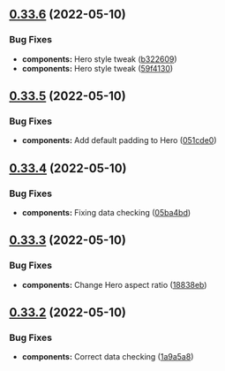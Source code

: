 ## [0.33.6](https://github.com/jacecotton/tcds/compare/v0.33.5...v0.33.6) (2022-05-10)


### Bug Fixes

* **components:** Hero style tweak ([b322609](https://github.com/jacecotton/tcds/commit/b322609c3da03f2bc33de1dc3deb1bb7766e94bb))
* **components:** Hero style tweak ([59f4130](https://github.com/jacecotton/tcds/commit/59f4130a9057bb858b6cede7857f4ae546c71c76))



## [0.33.5](https://github.com/jacecotton/tcds/compare/v0.33.4...v0.33.5) (2022-05-10)


### Bug Fixes

* **components:** Add default padding to Hero ([051cde0](https://github.com/jacecotton/tcds/commit/051cde02c25f513d5c8427d1a68c97f3bd755b28))



## [0.33.4](https://github.com/jacecotton/tcds/compare/v0.33.3...v0.33.4) (2022-05-10)


### Bug Fixes

* **components:** Fixing data checking ([05ba4bd](https://github.com/jacecotton/tcds/commit/05ba4bdf56e68c9f4a9c4ffc41911eb07bcf4114))



## [0.33.3](https://github.com/jacecotton/tcds/compare/v0.33.2...v0.33.3) (2022-05-10)


### Bug Fixes

* **components:** Change Hero aspect ratio ([18838eb](https://github.com/jacecotton/tcds/commit/18838ebfeeb77dd87bc25daadcc62448efa3aa89))



## [0.33.2](https://github.com/jacecotton/tcds/compare/v0.33.1...v0.33.2) (2022-05-10)


### Bug Fixes

* **components:** Correct data checking ([1a9a5a8](https://github.com/jacecotton/tcds/commit/1a9a5a84fe61198899c36c3aa8552a4deaacb70d))



